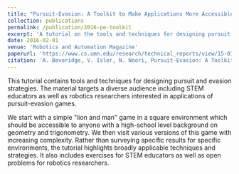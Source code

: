 ```yaml
---
title: "Pursuit-Evasion: A Toolkit to Make Applications More Accessible"
collection: publications
permalink: /publication/2016-pe-toolkit
excerpt: 'A tutorial on the tools and techniques for designing pursuit and evasion strategies, useful for researchers and accessible to STEM educators.'
date: 2016-02-01
venue: 'Robotics and Automation Magazine'
paperurl: 'https://www.cs.umn.edu/research/technical_reports/view/15-013'
citation: 'A. Beveridge, V. Isler, N. Noori, Pursuit-Evasion: A Toolkit to Make Applications More Accessible, Robotics and Automation Magazine, Vol. 23, No. 4 (2016), pp. 138-149.'
---
```


This tutorial contains tools and techniques for designing pursuit and evasion strategies. 
The material targets a diverse audience including STEM educators as well as robotics researchers interested in applications of pursuit-evasion games.

We start with a simple "lion and man" game in a square environment which should be accessible to anyone with a high-school level background on geometry and trigonometry. 
We then visit various versions of this game with increasing complexity. 
Rather than surveying specific results for specific environments, the tutorial highlights broadly applicable techniques and strategies. It also includes exercises for STEM educators as well as open problems for robotics researchers.
